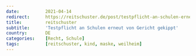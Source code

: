 ```yaml
---
date:          2021-04-14
redirect:      https://reitschuster.de/post/testpflicht-an-schulen-erneut-von-gericht-gekippt/
title:         reitschuster
subtitle:      'Testpflicht an Schulen erneut von Gericht gekippt'
country:       DE
categories:    [Recht, Schule]
tags:          [reitschuster, kind, maske, weilheim]
---
```

